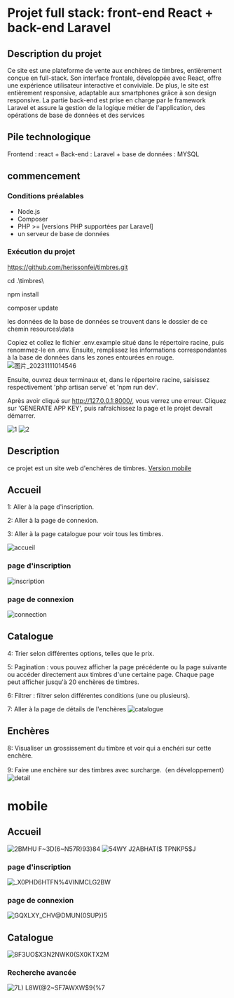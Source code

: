 
# Projet full stack: front-end React + back-end Laravel

## Description du projet
Ce site est une plateforme de vente aux enchères de timbres, entièrement conçue en full-stack. Son interface frontale, développée avec React, offre une expérience utilisateur interactive et conviviale. De plus, le site est entièrement responsive, adaptable aux smartphones grâce à son design responsive. La partie back-end est prise en charge par le framework Laravel et assure la gestion de la logique métier de l'application, des opérations de base de données et des services 

## Pile technologique
Frontend : react + Back-end : Laravel + base de données : MYSQL

## commencement

### Conditions préalables
- Node.js
- Composer
- PHP >= [versions PHP supportées par Laravel]
- un serveur de base de données

### Exécution du projet
https://github.com/herissonfei/timbres.git

cd .\timbres\

npm install

composer update

les données de la base de données se trouvent dans le dossier de ce chemin resources\data

Copiez et collez le fichier .env.example situé dans le répertoire racine, puis renommez-le en .env. Ensuite, remplissez les informations correspondantes à la base de données dans les zones entourées en rouge.
![图片_20231111014546](https://github.com/herissonfei/stamp/assets/89328999/6357577e-f2dd-4b53-9306-ffd763064cf4)

Ensuite, ouvrez deux terminaux et, dans le répertoire racine, saisissez respectivement 'php artisan serve' et 'npm run dev'.

Après avoir cliqué sur http://127.0.0.1:8000/, vous verrez une erreur. Cliquez sur 'GENERATE APP KEY', puis rafraîchissez la page et le projet devrait démarrer.

![1](https://github.com/herissonfei/stamp/assets/89328999/ce690372-1885-4f40-be72-b55b3709821a)
![2](https://github.com/herissonfei/stamp/assets/89328999/9cc88664-441f-4c48-990c-7d9080a80d31)


## Description
ce projet est un site web d'enchères de timbres.
[Version mobile](#mobile)


## Accueil
1: Aller à la page d'inscription.  

2: Aller à la page de connexion.  

3: Aller à la page catalogue pour voir tous les timbres.  

![accueil](https://github.com/herissonfei/stamp/assets/89328999/a29212d3-879c-484c-bacc-bb96d0cf8e6f)
### page d'inscription
![inscription](https://github.com/herissonfei/stamp/assets/89328999/896ffd85-6a43-4373-b0d9-4c7710b37840)
### page de connexion
![connection](https://github.com/herissonfei/stamp/assets/89328999/2029446e-7484-43c7-923d-fb7580bc97b9)

## Catalogue
4: Trier selon différentes options, telles que le prix.  

5: Pagination : vous pouvez afficher la page précédente ou la page suivante ou accéder directement aux timbres d'une certaine page. Chaque page peut afficher jusqu'à 20 enchères de timbres.  

6: Filtrer : filtrer selon différentes conditions (une ou plusieurs).

7: Aller à la page de détails de l'enchères
![catalogue](https://github.com/herissonfei/stamp/assets/89328999/e58d0f3f-1ba0-4179-88d2-2d166903f769)

## Enchères
8: Visualiser un grossissement du timbre et voir qui a enchéri sur cette enchère.

9: Faire une enchère sur des timbres avec surcharge.（en développement）
![detail](https://github.com/herissonfei/stamp/assets/89328999/e10a64d1-481e-41b6-8594-3e9ba123a3e6)


# mobile
## Accueil
![2BMHU F~3D(6~N57R)93}84](https://github.com/herissonfei/stamp/assets/89328999/35364a36-8f80-431e-9bb0-e681ec6cad2c)
![54WY J2ABHAT($ TPNKP5$J](https://github.com/herissonfei/stamp/assets/89328999/6ead69d0-5026-4534-aa65-8e8ca80d0561)

### page d'inscription
![_X0PHD6HTFN%4VINMCLG2BW](https://github.com/herissonfei/stamp/assets/89328999/f14f0410-f294-4d9c-ad7f-24b5f1d44340)
### page de connexion
![GQXLXY_CHV@DMUN(0SUP})5](https://github.com/herissonfei/stamp/assets/89328999/e953f176-77f3-441c-bdca-97b15f50ce9b)


## Catalogue
![8F3UO$X3N2NWK0(SX0KTX2M](https://github.com/herissonfei/stamp/assets/89328999/c86206c1-046d-4dd7-ae2b-54d2d3ac2109)
### Recherche avancée
![7L) L8W(@2~SF7AWXW$9{%7](https://github.com/herissonfei/stamp/assets/89328999/0509b738-c167-444b-86b3-3199127ba7e8)


